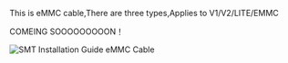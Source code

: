 This is eMMC cable,There are three types,Applies to V1/V2/LITE/EMMC

COMEING SOOOOOOOOON！

![SMT Installation Guide eMMC Cable](https://github.com/SQc04/PICOFLY-X/assets/47497442/0a5a6261-977a-4d87-a9cc-7f1f530afdd0)
